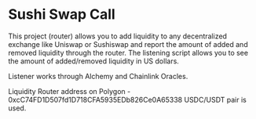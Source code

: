 # Sushi Swap Call
This project (router) allows you to add liquidity to any decentralized exchange like Uniswap or Sushiswap and report the amount of added and removed liquidity through the router. The listening script allows you to see the amount of added/removed liquidity in US dollars.

Listener works through Alchemy and Chainlink Oracles.

Liquidity Router address on Polygon - 0xcC74FD1D507fd1D718CFA5935EDb826Ce0A65338
USDC/USDT pair is used.
